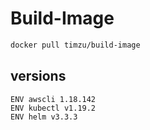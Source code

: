 # Build-Image

```bash
docker pull timzu/build-image
```

## versions

```
ENV awscli 1.18.142
ENV kubectl v1.19.2
ENV helm v3.3.3
```
